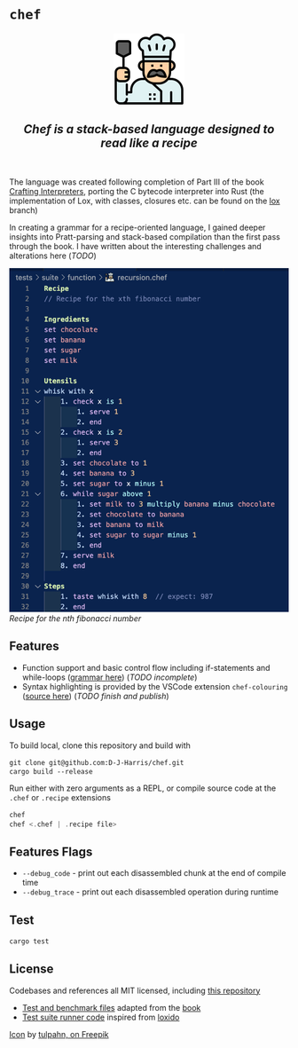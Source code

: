# `chef`

<p align="center"><img src="./icon_128x128.png"></p>
<h2 align="center"><em>Chef is a stack-based language designed to read like a recipe</em></h2>
</br>

The language was created following completion of Part III of the book [Crafting Interpreters](https://craftinginterpreters.com/), porting the C bytecode interpreter into Rust (the implementation of Lox, with classes, closures etc. can be found on the [lox](https://github.com/D-J-Harris/chef/tree/lox) branch)

In creating a grammar for a recipe-oriented language, I gained deeper insights into Pratt-parsing and stack-based compilation than the first pass through the book. I have written about the interesting challenges and alterations here (_TODO_)

![Fibonacci Recipe](./assets/fib_recipe.png "Fibonacci Recipe")
_Recipe for the nth fibonacci number_

## Features

- Function support and basic control flow including if-statements and while-loops ([grammar here](./GRAMMAR.md)) (_TODO incomplete_)
- Syntax highlighting is provided by the VSCode extension `chef-colouring` ([source here](./colouring/)) (_TODO finish and publish_)

## Usage

To build local, clone this repository and build with

```shell
git clone git@github.com:D-J-Harris/chef.git
cargo build --release
```

Run either with zero arguments as a REPL, or compile source code at the `.chef` or `.recipe` extensions

```rust
chef
chef <.chef | .recipe file>
```

## Features Flags

- `--debug_code` - print out each disassembled chunk at the end of compile time
- `--debug_trace` - print out each disassembled operation during runtime

## Test

```sh
cargo test
```

## License

Codebases and references all MIT licensed, including [this repository](./LICENSE)

- [Test and benchmark files](./tests/suite/) adapted from the [book](https://github.com/munificent/craftinginterpreters)
- [Test suite runner code](./tests/run.rs) inspired from [loxido](https://github.com/ceronman/loxido/tree/unsafe)

[Icon](./assets/icon_128x128.png) by [tulpahn, on Freepik](https://www.freepik.com/icon/chef_3808474)
